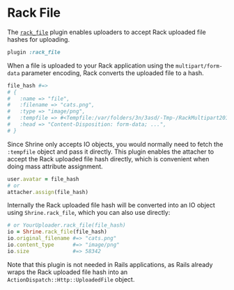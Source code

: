# Rack File

The [`rack_file`][rack_file] plugin enables uploaders to accept Rack uploaded
file hashes for uploading.

```rb
plugin :rack_file
```

When a file is uploaded to your Rack application using the
`multipart/form-data` parameter encoding, Rack converts the uploaded file to a
hash.

```rb
file_hash #=>
# {
#   :name => "file",
#   :filename => "cats.png",
#   :type => "image/png",
#   :tempfile => #<Tempfile:/var/folders/3n/3asd/-Tmp-/RackMultipart201-1476-nfw2-0>,
#   :head => "Content-Disposition: form-data; ...",
# }
```

Since Shrine only accepts IO objects, you would normally need to fetch the
`:tempfile` object and pass it directly. This plugin enables the attacher to
accept the Rack uploaded file hash directly, which is convenient when doing
mass attribute assignment.

```rb
user.avatar = file_hash
# or
attacher.assign(file_hash)
```

Internally the Rack uploaded file hash will be converted into an IO object
using `Shrine.rack_file`, which you can also use directly:

```rb
# or YourUploader.rack_file(file_hash)
io = Shrine.rack_file(file_hash)
io.original_filename #=> "cats.png"
io.content_type      #=> "image/png"
io.size              #=> 58342
```

Note that this plugin is not needed in Rails applications, as Rails already
wraps the Rack uploaded file hash into an `ActionDispatch::Http::UploadedFile`
object.

[rack_file]: /lib/shrine/plugins/rack_file.rb
